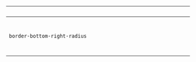 | <div style="width:1290px">property</div> | description                           |
| --------------------------------------- | ------------------------------------- |
| `border-bottom-right-radius`            | Defines the shape of the bottom-right |
